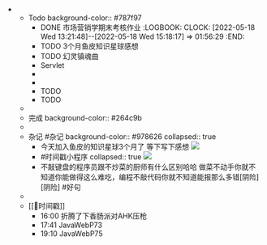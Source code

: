 -
	- Todo
	  background-color:: #787f97
		- DONE 市场营销学期末考核作业
		  :LOGBOOK:
		  CLOCK: [2022-05-18 Wed 13:21:48]--[2022-05-18 Wed 15:18:17] =>  01:56:29
		  :END:
		- TODO 3个月鱼皮知识星球感想
		- TODO 幻灵镇魂曲
		- Servlet
		-
		-
		- TODO
		- TODO
	-
	- 完成
	  background-color:: #264c9b
	-
	- 杂记 #杂记
	  background-color:: #978626
	  collapsed:: true
		- 今天加入鱼皮的知识星球3个月了
		  等下写下感想
		  ![](https://wangguanjingji.oss-cn-beijing.aliyuncs.com/phone/鱼皮知识星球3个月.jpg)
		- #时间戳小程序
		  collapsed:: true
		  ![](https://wangguanjingji.oss-cn-beijing.aliyuncs.com/phone/20220518092928440.jpg)
		- 不敲键盘的程序员跟不炒菜的厨师有什么区别哈哈
		  做菜不动手你就不知道你能做得这么难吃，编程不敲代码你就不知道能报那么多错[阴险][阴险] #好句
	-
	- [[📌时间戳]]
		- 16:00 折腾了下香肠派对AHK压枪
		- 17:41 JavaWebP73
		- 19:10 JavaWebP75
